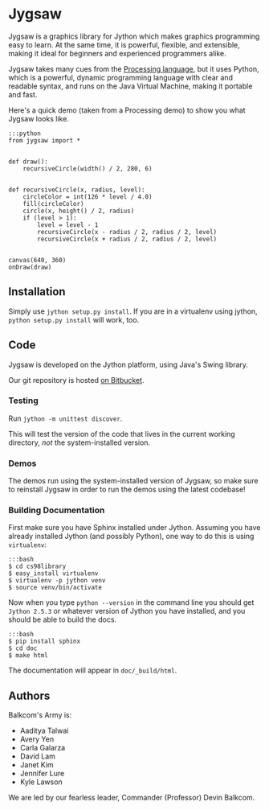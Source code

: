 # Jygsaw
Jygsaw is a graphics library for Jython which makes graphics programming easy to learn. At the same time, it is powerful, flexible, and extensible, making it ideal for beginners and experienced programmers alike.

Jygsaw takes many cues from the [Processing language](http://processing.org), but it uses Python, which is a powerful, dynamic programming language with clear and readable syntax, and runs on the Java Virtual Machine, making it portable and fast.

Here's a quick demo (taken from a Processing demo) to show you what Jygsaw looks like.


```
:::python
from jygsaw import *


def draw():
    recursiveCircle(width() / 2, 280, 6)


def recursiveCircle(x, radius, level):
    circleColor = int(126 * level / 4.0)
    fill(circleColor)
    circle(x, height() / 2, radius)
    if (level > 1):
        level = level - 1
        recursiveCircle(x - radius / 2, radius / 2, level)
        recursiveCircle(x + radius / 2, radius / 2, level)


canvas(640, 360)
onDraw(draw)
```

## Installation
Simply use `jython setup.py install`. If you are in a virtualenv using jython, `python setup.py install` will work, too.

## Code
Jygsaw is developed on the Jython platform, using Java's Swing library.

Our git repository is hosted [on Bitbucket](https://bitbucket.org/haplesshero13/cs98library/).

### Testing
Run `jython -m unittest discover`.

This will test the version of the code that lives in the current working directory, *not* the system-installed version.

### Demos
The demos run using the system-installed version of Jygsaw, so make sure to reinstall Jygsaw in order to run the demos using the latest codebase!

### Building Documentation
First make sure you have Sphinx installed under Jython. Assuming you have already installed Jython (and possibly Python), one way to do this is using `virtualenv`:

```
:::bash
$ cd cs98library
$ easy_install virtualenv
$ virtualenv -p jython venv
$ source venv/bin/activate
```

Now when you type `python --version` in the command line you should get `Jython 2.5.3` or whatever version of Jython you have installed, and you should be able to build the docs.

```
:::bash
$ pip install sphinx
$ cd doc
$ make html
```

The documentation will appear in `doc/_build/html`.

## Authors
Balkcom's Army is:

* Aaditya Talwai
* Avery Yen
* Carla Galarza
* David Lam
* Janet Kim
* Jennifer Lure
* Kyle Lawson

We are led by our fearless leader, Commander (Professor) Devin Balkcom.